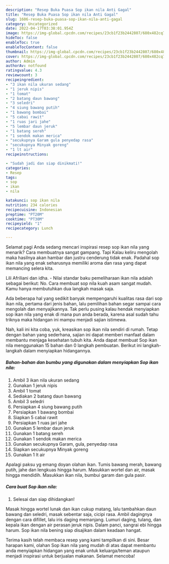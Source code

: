 ```yaml
---
description: "Resep Buka Puasa Sop ikan nila Anti Gagal"
title: "Resep Buka Puasa Sop ikan nila Anti Gagal"
slug: 1606-resep-buka-puasa-sop-ikan-nila-anti-gagal
category: Uncategorized
date: 2022-04-17T03:38:01.954Z
image: https://img-global.cpcdn.com/recipes/23cb1f23b2442807/680x482cq70/sop-ikan-nila-foto-resep-utama.jpg
hideToc: false
enableToc: true
enableTocContent: false
thumbnail: https://img-global.cpcdn.com/recipes/23cb1f23b2442807/680x482cq70/sop-ikan-nila-foto-resep-utama.jpg
cover: https://img-global.cpcdn.com/recipes/23cb1f23b2442807/680x482cq70/sop-ikan-nila-foto-resep-utama.jpg
author: Admin
authorAv: notfound
ratingvalue: 4.3
reviewcount: 3
recipeingredient:
- "3 ikan nila ukuran sedang"
- "1 jeruk nipis"
- "1 tomat"
- "2 batang daun bawang"
- "3 seledri"
- "4 siung bawang putih"
- "1 bawang bombai"
- "5 cabai rawit"
- "1 ruas jari jahe"
- "5 lembar daun jeruk"
- "1 batang sereh"
- "1 sendok makan merica"
- "secukupnya Garam gula penyedap rasa"
- "secukupnya Minyak goreng"
- "1 lt air"
recipeinstructions:

- "Sudah jadi dan siap dinikmati!"
categories:
- Resep
tags:
- sop
- ikan
- nila

katakunci: sop ikan nila 
nutrition: 234 calories
recipecuisine: Indonesian
preptime: "PT20M"
cooktime: "PT30M"
recipeyield: "1"
recipecategory: Lunch

---
```



Selamat pagi Anda sedang mencari inspirasi resep sop ikan nila yang menarik? Cara membuatnya sangat gampang. Tapi Kalau keliru mengolah maka hasilnya akan hambar dan justru cenderung tidak enak. Padahal sop ikan nila yang enak seharusnya memiliki aroma dan rasa yang dapat memancing selera kita.


Lili Afriliani dan idha. - Nilai standar baku pemeliharaan ikan nila adalah sebagai berikut: No. Cara membuat sop nila kuah asam sangat mudah. Kamu hanya membutuhkan dua langkah masak saja.

Ada beberapa hal yang sedikit banyak mempengaruhi kualitas rasa dari sop ikan nila, pertama dari jenis bahan, lalu pemilihan bahan segar sampai cara mengolah dan menyajikannya. Tak perlu pusing kalau hendak menyiapkan sop ikan nila yang enak di mana pun anda berada, karena asal sudah tahu triknya maka hidangan ini mampu menjadi sajian istimewa.


Nah, kali ini kita coba, yuk, kreasikan sop ikan nila sendiri di rumah. Tetap dengan bahan yang sederhana, sajian ini dapat memberi manfaat dalam membantu menjaga kesehatan tubuh kita. Anda dapat membuat Sop ikan nila menggunakan 15 bahan dan 0 langkah pembuatan. Berikut ini langkah-langkah dalam menyiapkan hidangannya.

<!--inarticleads1-->

##### Bahan-bahan dan bumbu yang digunakan dalam menyiapkan Sop ikan nila:

1. Ambil 3 ikan nila ukuran sedang
1. Gunakan 1 jeruk nipis
1. Ambil 1 tomat
1. Sediakan 2 batang daun bawang
1. Ambil 3 seledri
1. Persiapkan 4 siung bawang putih
1. Persiapkan 1 bawang bombai
1. Siapkan 5 cabai rawit
1. Persiapkan 1 ruas jari jahe
1. Gunakan 5 lembar daun jeruk
1. Gunakan 1 batang sereh
1. Gunakan 1 sendok makan merica
1. Gunakan secukupnya Garam, gula, penyedap rasa
1. Siapkan secukupnya Minyak goreng
1. Gunakan 1 lt air


Apalagi paksu yg emang doyan olahan ikan. Tumis bawang merah, bawang putih, jahe dan lengkuas hingga harum. Masukkan wortel dan air, masak hingga mendidih. Masukkan ikan nila, bumbui garam dan gula pasir. 

<!--inarticleads2-->

##### Cara buat Sop ikan nila:


1. Selesai dan siap dihidangkan!

Masak hingga wortel lunak dan ikan cukup matang, lalu tambahkan daun bawang dan seledri, masak sebentar saja, cicipi rasa. Ambil dagingnya dengan cara difillet, lalu iris daging memanjang. Lumuri daging, tulang, dan kepala ikan dengan air perasan jeruk nipis. Dalam panci, sangrai ebi hingga harum. Sop ikan nila bening siap disajikan dalam keadaan hangat. 

Terima kasih telah membaca resep yang kami tampilkan di sini. Besar harapan kami, olahan Sop ikan nila yang mudah di atas dapat membantu anda menyiapkan hidangan yang enak untuk keluarga/teman ataupun menjadi inspirasi untuk berjualan makanan. Selamat mencoba!
